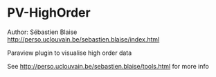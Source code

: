 # PV-HighOrder

Author: Sébastien Blaise
http://perso.uclouvain.be/sebastien.blaise/index.html

Paraview plugin to visualise high order data

See http://perso.uclouvain.be/sebastien.blaise/tools.html for more info

